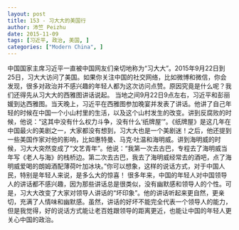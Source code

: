 ```yaml
---
layout: post
title: 153 - 习大大的美国行
author: 沛竺 Peizhu
date: 2015-11-09
tags: [习近平, 政治, 美国, ]
categories: ["Modern China", ]
---
```



中国国家主席习近平一直被中国网友们亲切地称为“习大大”。2015年9月22日到25日，习大大访问了美国。如果你关注中国的社交网络，比如微博和微信，你会发现，很多对政治并不感兴趣的年轻人都为这次访问点赞。原因究竟是什么呢？我们还得先从习大大的西雅图讲话说起。
当地之间9月22日9点左右，习近平和彭丽媛到达西雅图。当天晚上，习近平在西雅图参加晚宴并发表了讲话。他讲了自己年轻的时候在中国一个小山村里的生活，以及这个山村发生的改变。讲到反腐败的时候，他说：“这其中没有什么权力斗争，没有什么‘纸牌屋’”。《纸牌屋》是这几年在中国最火的美剧之一，大家都没有想到，习大大也是一个美剧迷！之后，他还提到一些美国作家对他的影响，比如惠特曼、马克·吐温和海明威。讲到海明威的时候，习大大突然变成了“文艺青年”。他说：“我第一次去古巴，专程去了海明威当年写《老人与海》的栈桥边。第二次去古巴，我去了海明威经常去的酒吧，点了海明威爱喝的朗姆酒配薄荷叶加冰块。”你可以想象，这样的说话方式，对于中国人民，特别是年轻人来说，是多么大的惊喜！
很多年来，中国的年轻人对中国领导人的讲话都不感兴趣，因为那些讲话总是很类似，没有幽默感和领导人的个性。可是，习大大改变了大家对领导人讲话的“坏印象”。他的讲话听起来更自然，更亲切，充满了人情味和幽默感。虽然，讲话的好坏不能完全代表一个领导人的能力，但是我觉得，好的说话方式能让老百姓跟领导的距离更近，也能让中国的年轻人更关心中国的政治。

